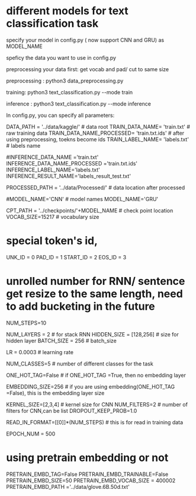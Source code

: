 # different models for text classification task

specify your model in config.py ( now support CNN and GRU)  as MODEL_NAME

speficy the data you want to use in config.py

preprocessing your data first: get vocab and pad/ cut to same size

preprocessing :   python3 data_preprocessing.py

training: python3 text_classification.py --mode train

inference : python3 text_classification.py --mode inference

In config.py, you can specify all parameters:

DATA_PATH = '../data/kaggle/'   # data root
TRAIN_DATA_NAME= 'train.txt'    #  raw training data
TRAIN_DATA_NAME_PROCESSED= 'train.txt.ids'  # after using preprocessing, toekns become ids
TRAIN_LABEL_NAME= 'labels.txt'  #    labels name

#INFERENCE_DATA_NAME ='train.txt'
INFERENCE_DATA_NAME_PROCESSED ='train.txt.ids'
INFERENCE_LABEL_NAME='labels.txt'
INFERENCE_RESULT_NAME='labels_result_test.txt'

PROCESSED_PATH = '../data/Processed/'    # data location after processed

#MODEL_NAME='CNN'    # model names
MODEL_NAME='GRU'

CPT_PATH = '../checkpoints/'+MODEL_NAME   # check point location
VOCAB_SIZE=15217    # vocabulary size

# special token's id,
UNK_ID = 0
PAD_ID = 1
START_ID = 2
EOS_ID = 3

# unrolled number for RNN/ sentence get resize to the same length,  need to add bucketing in the future
NUM_STEPS=10

NUM_LAYERS = 2   # for stack RNN
HIDDEN_SIZE = [128,256]     # size for hidden layer
BATCH_SIZE = 256      #    batch_size

LR = 0.0003              # learning rate


NUM_CLASSES=5        #  number of different classes for the task

ONE_HOT_TAG=False    # if ONE_HOT_TAG =True, then no embedding layer

EMBEDDING_SIZE=256   #   if you are using embedding(ONE_HOT_TAG =False), this is the embedding layer size

KERNEL_SIZE=[2,3,4]   # kernel size for CNN
NUM_FILTERS=2         #  number of filters for CNN,can be list
DROPOUT_KEEP_PROB=1.0


READ_IN_FORMAT=[[0]]*(NUM_STEPS)   #  this is for read in training data

EPOCH_NUM = 500

# using pretrain embedding or not

PRETRAIN_EMBD_TAG=False
PRETRAIN_EMBD_TRAINABLE=False
PRETRAIN_EMBD_SIZE=50
PRETRAIN_EMBD_VOCAB_SIZE = 400002
PRETRAIN_EMBD_PATH ='../data/glove.6B.50d.txt'

